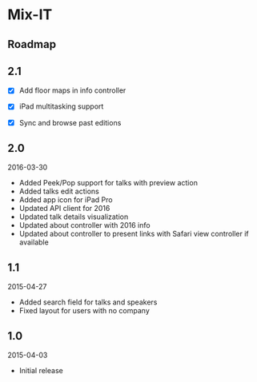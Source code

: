 # Mix-IT

## Roadmap


## 2.1

- [x] Add floor maps in info controller
- [x] iPad multitasking support
- [x] Sync and browse past editions


## 2.0

2016-03-30

- Added Peek/Pop support for talks with preview action
- Added talks edit actions
- Added app icon for iPad Pro
- Updated API client for 2016
- Updated talk details visualization
- Updated about controller with 2016 info
- Updated about controller to present links with Safari view controller if available


## 1.1

2015-04-27

- Added search field for talks and speakers
- Fixed layout for users with no company


## 1.0

2015-04-03

- Initial release

